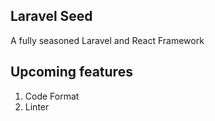 ## Laravel Seed
A fully seasoned Laravel and React Framework

## Upcoming features
1. Code Format
1. Linter
